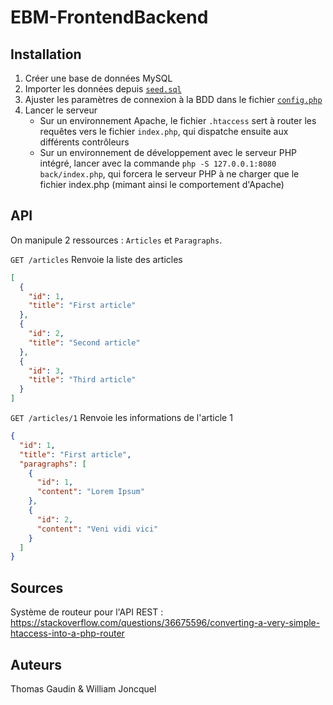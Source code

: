 EBM-FrontendBackend
===================

## Installation 

1. Créer une base de données MySQL
2. Importer les données depuis [`seed.sql`](seed.sql)
3. Ajuster les paramètres de connexion à la BDD dans le fichier [`config.php`](back/config.php)
4. Lancer le serveur
    - Sur un environnement Apache, le fichier `.htaccess` sert à router les requêtes vers le fichier `index.php`,
    qui dispatche ensuite aux différents contrôleurs 
    - Sur un environnement de développement avec le serveur PHP intégré, lancer avec la commande
    `php -S 127.0.0.1:8080 back/index.php`, qui forcera le serveur PHP à ne charger que le fichier index.php
    (mimant ainsi le comportement d'Apache)

## API

On manipule 2 ressources : `Articles` et `Paragraphs`.

`GET /articles` Renvoie la liste des articles
```json
[
  {
    "id": 1,
    "title": "First article"
  },
  {
    "id": 2,
    "title": "Second article"
  },
  {
    "id": 3,
    "title": "Third article"
  }
]
```

`GET /articles/1` Renvoie les informations de l'article 1
```json
{
  "id": 1,
  "title": "First article",
  "paragraphs": [
    {
      "id": 1,
      "content": "Lorem Ipsum"
    },
    {
      "id": 2,
      "content": "Veni vidi vici"
    }
  ]
}
```

## Sources

Système de routeur pour l'API REST : https://stackoverflow.com/questions/36675596/converting-a-very-simple-htaccess-into-a-php-router

## Auteurs

Thomas Gaudin & William Joncquel 

